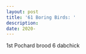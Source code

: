 ```yaml
---
layout: post
title: '61 Boring Birds: '
description:
date: 2020-
---
```


1st Pochard brood 6 dabchick
